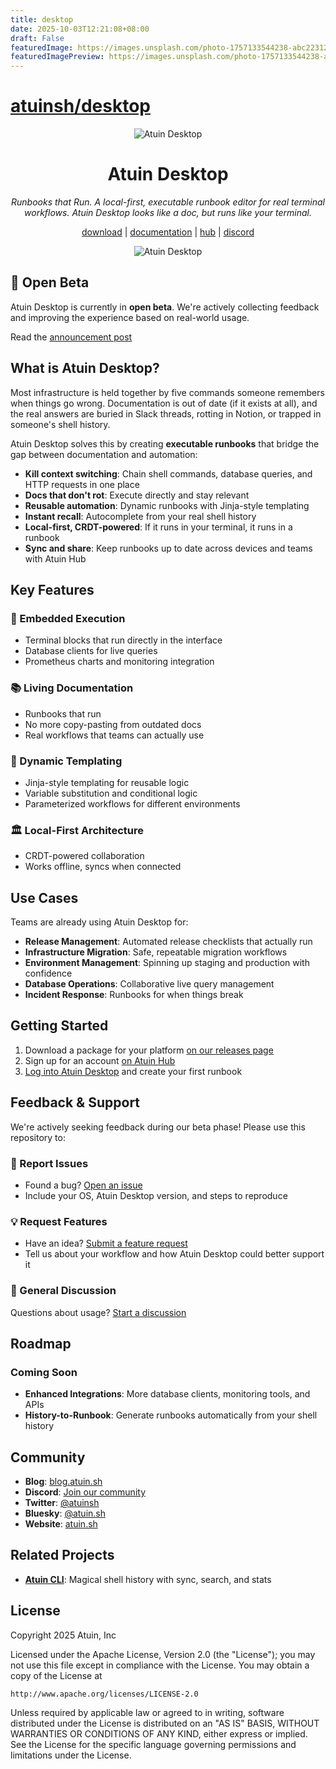 ```yaml
---
title: desktop
date: 2025-10-03T12:21:08+08:00
draft: False
featuredImage: https://images.unsplash.com/photo-1757133544238-abc2231260f9?ixid=M3w0NjAwMjJ8MHwxfHJhbmRvbXx8fHx8fHx8fDE3NTk0NjUyMjl8&ixlib=rb-4.1.0
featuredImagePreview: https://images.unsplash.com/photo-1757133544238-abc2231260f9?ixid=M3w0NjAwMjJ8MHwxfHJhbmRvbXx8fHx8fHx8fDE3NTk0NjUyMjl8&ixlib=rb-4.1.0
---
```


# [atuinsh/desktop](https://github.com/atuinsh/desktop)

<p align="center">
 <picture>
  <source media="(prefers-color-scheme: dark)" srcset="https://github.com/atuinsh/atuin/assets/53315310/13216a1d-1ac0-4c99-b0eb-d88290fe0efd">
  <img alt="Atuin Desktop" src="https://github.com/atuinsh/atuin/assets/53315310/08bc86d4-a781-4aaa-8d7e-478ae6bcd129">
</picture>
</p>

<h1 align="center">Atuin Desktop</h1>

<p align="center">
  <em>Runbooks that Run. A local-first, executable runbook editor for real terminal workflows. Atuin Desktop looks like a doc, but runs like your terminal.</em>
</p>

<p align="center">
  <a href="https://github.com/atuinsh/desktop/releases">download</a> | <a href="https://man.atuin.sh">documentation</a> | <a href="https://hub.atuin.sh/">hub</a> | <a href="https://discord.gg/Fq8bJSKPHh">discord</a>
</p>


<p align="center">
 <picture>
  <source media="(prefers-color-scheme: dark)" srcset="https://man.atuin.sh/images/atuin-desktop-ss-dark.png">
  <img alt="Atuin Desktop" src="https://man.atuin.sh/images/atuin-desktop-ss-light.png">
</picture>
</p>

## 🚀 Open Beta

Atuin Desktop is currently in **open beta**. We're actively collecting feedback and improving the experience based on real-world usage.

Read the [announcement post](https://blog.atuin.sh/atuin-desktop-open-source/)

## What is Atuin Desktop?

Most infrastructure is held together by five commands someone remembers when things go wrong. Documentation is out of date (if it exists at all), and the real answers are buried in Slack threads, rotting in Notion, or trapped in someone's shell history.

Atuin Desktop solves this by creating **executable runbooks** that bridge the gap between documentation and automation:

- **Kill context switching**: Chain shell commands, database queries, and HTTP requests in one place
- **Docs that don't rot**: Execute directly and stay relevant
- **Reusable automation**: Dynamic runbooks with Jinja-style templating  
- **Instant recall**: Autocomplete from your real shell history
- **Local-first, CRDT-powered**: If it runs in your terminal, it runs in a runbook
- **Sync and share**: Keep runbooks up to date across devices and teams with Atuin Hub

## Key Features

### 🔧 Embedded Execution
- Terminal blocks that run directly in the interface
- Database clients for live queries
- Prometheus charts and monitoring integration

### 📚 Living Documentation
- Runbooks that run
- No more copy-pasting from outdated docs
- Real workflows that teams can actually use

### 🔄 Dynamic Templating
- Jinja-style templating for reusable logic
- Variable substitution and conditional logic
- Parameterized workflows for different environments

### 🏛️ Local-First Architecture
- CRDT-powered collaboration
- Works offline, syncs when connected

## Use Cases

Teams are already using Atuin Desktop for:

- **Release Management**: Automated release checklists that actually run
- **Infrastructure Migration**: Safe, repeatable migration workflows
- **Environment Management**: Spinning up staging and production with confidence
- **Database Operations**: Collaborative live query management
- **Incident Response**: Runbooks for when things break

## Getting Started

1. Download a package for your platform [on our releases page](https://github.com/atuinsh/desktop/releases)
2. Sign up for an account [on Atuin Hub](https://hub.atuin.sh/)
3. [Log into Atuin Desktop](https://man.atuin.sh/hub/getting-started/) and create your first runbook

## Feedback & Support

We're actively seeking feedback during our beta phase! Please use this repository to:

### 🐛 Report Issues

- Found a bug? [Open an issue](../../issues/new?template=bug_report.md)
- Include your OS, Atuin Desktop version, and steps to reproduce

### 💡 Request Features  

- Have an idea? [Submit a feature request](../../issues/new?template=feature_request.md)
- Tell us about your workflow and how Atuin Desktop could better support it

### 💬 General Discussion

Questions about usage? [Start a discussion](https://forum.atuin.sh)

## Roadmap

### Coming Soon

- **Enhanced Integrations**: More database clients, monitoring tools, and APIs
- **History-to-Runbook**: Generate runbooks automatically from your shell history

## Community

- **Blog**: [blog.atuin.sh](https://blog.atuin.sh)
- **Discord**: [Join our community](https://discord.gg/Fq8bJSKPHh)
- **Twitter**: [@atuinsh](https://twitter.com/atuinsh)
- **Bluesky**: [@atuin.sh](https://bsky.app/profile/atuin.sh)
- **Website**: [atuin.sh](https://atuin.sh)

## Related Projects

- **[Atuin CLI](https://github.com/atuinsh/atuin)**: Magical shell history with sync, search, and stats

## License

Copyright 2025 Atuin, Inc

Licensed under the Apache License, Version 2.0 (the "License");
you may not use this file except in compliance with the License.
You may obtain a copy of the License at

    http://www.apache.org/licenses/LICENSE-2.0

Unless required by applicable law or agreed to in writing, software
distributed under the License is distributed on an "AS IS" BASIS,
WITHOUT WARRANTIES OR CONDITIONS OF ANY KIND, either express or implied.
See the License for the specific language governing permissions and
limitations under the License.
